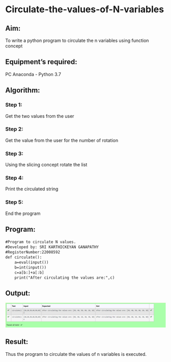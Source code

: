 # Circulate-the-values-of-N-variables
## Aim:
To write a python program to circulate the n variables using function concept
## Equipment’s required:
PC
Anaconda - Python 3.7
## Algorithm: 
### Step 1: 
Get the two values from the user
### Step 2: 
Get the value from the user for the number of rotation
### Step 3: 
Using the slicing concept rotate the list
### Step 4: 
Print the circulated string
### Step 5: 
End the program

## Program:
```
#Program to circulate N values.
#Developed by: SRI KARTHICKEYAN GANAPATHY
#RegisterNumber:22008592
def circulate():
    a=eval(input())
    b=int(input())
    c=a[b:]+a[:b]
    print("After circulating the values are:",c)
```

## Output:
![OUTPUT](op2.png)

## Result:
Thus the program to circulate the values of n variables is executed.
